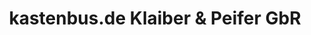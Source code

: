 ---
title: "kastenbus.de Klaiber & Peifer GbR"
url: /urmitz/kastenbus-de-klaiber-und-peifer-gbr/
shop: Autohaus
---